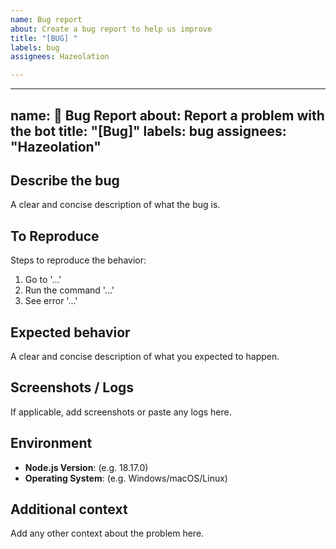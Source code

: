 ```yaml
---
name: Bug report
about: Create a bug report to help us improve
title: "[BUG] "
labels: bug
assignees: Hazeolation

---
```


---
name: 🐛 Bug Report
about: Report a problem with the bot
title: "[Bug]"
labels: bug
assignees: "Hazeolation"
---

## Describe the bug
A clear and concise description of what the bug is.

## To Reproduce
Steps to reproduce the behavior:
1. Go to '...'
2. Run the command '...'
3. See error '...'

## Expected behavior
A clear and concise description of what you expected to happen.

## Screenshots / Logs
If applicable, add screenshots or paste any logs here.

## Environment
- **Node.js Version**: (e.g. 18.17.0)
- **Operating System**: (e.g. Windows/macOS/Linux)

## Additional context
Add any other context about the problem here.
